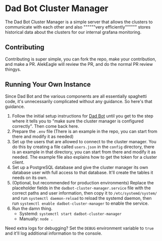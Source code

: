 # Dad Bot Cluster Manager

The Dad Bot Cluster Manager is a simple server that allows the clusters to communicate with each other and also """"""very efficiently"""""" stores historical data about the clusters for our internal grafana monitoring.

## Contributing

Contributing is super simple, you can fork the repo, make your contribution, and make a PR. AlekEagle will review the PR, and do the normal PR review thingys.

## Running Your Own Instance

Since Dad Bot and the various components are all essentially spaghetti code, it's unnecessarily complicated without any guidance. So here's that guidance.

1. Follow the initial setup instructions for [Dad Bot](https://github.com/AlekEagle/dadbot#running-your-own-instance) until you get to the step where it tells you to "make sure the cluster manager is configured correctly". Then come back here.
2. Prepare the `.env` file (There is an example in the repo, you can start from there and modify it as needed)
3. Set up the users that are allowed to connect to the cluster manager. You do this by creating a file called `users.json` in the `config` directory, there is an example in that directory, you can start from there and modify it as needed. The example file also explains how to get the token for a cluster client.
4. Set up a PostgreSQL database and give the cluster manager its own database user with full access to that database. It'll create the tables it needs on its own.
5. (Optional, but recommended for production environments) Replace the placeholder fields in the `dadbot-cluster-manager.service` file with the correct paths and user information, then copy it to `/etc/systemd/system/` and run `systemctl daemon-reload` to reload the systemd daemon, then run `systemctl enable dadbot-cluster-manager` to enable the service.
6. Run the damn thing.
   - Systemd: `systemctl start dadbot-cluster-manager`
   - Manually: `node .`

Need extra logs for debugging? Set the `DEBUG` environment variable to `true` and it'll log additional information to the console.
